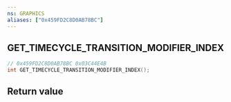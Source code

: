 ```yaml
---
ns: GRAPHICS
aliases: ["0x459FD2C8D0AB78BC"]
---
```

## GET_TIMECYCLE_TRANSITION_MODIFIER_INDEX

```c
// 0x459FD2C8D0AB78BC 0x03C44E4B
int GET_TIMECYCLE_TRANSITION_MODIFIER_INDEX();
```


## Return value
